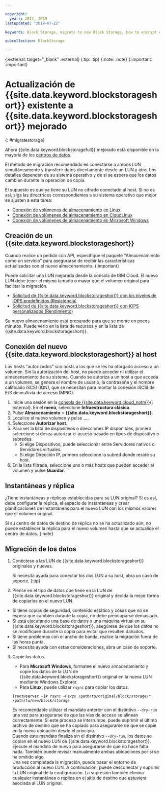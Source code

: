 ```yaml
---

copyright:
  years: 2014, 2019
lastupdated: "2019-07-22"

keywords: Block Storage, migrate to new Block Storage, how to encrypt existing Block Storage,

subcollection: BlockStorage

---
```

{:external: target="_blank" .external}
{:tip: .tip}
{:note: .note}
{:important: .important}

# Actualización de {{site.data.keyword.blockstorageshort}} existente a {{site.data.keyword.blockstorageshort}} mejorado
{: #migratestorage}

Ahora {{site.data.keyword.blockstoragefull}} mejorado está disponible en la mayoría de los [centros de datos](/docs/infrastructure/BlockStorage?topic=BlockStorage-selectDC).

El método de migración recomendado es conectarse a ambos LUN simultáneamente y transferir datos directamente desde un LUN a otro. Los detalles dependen de su sistema operativo y de si se espera que los datos cambien durante la operación de copia.

El supuesto es que ya tiene su LUN no cifrado conectado al host. Si no es así, siga las directrices correspondientes a su sistema operativo que mejor se ajusten a esta tarea:

- [Conexión de volúmenes de almacenamiento en Linux](/docs/infrastructure/BlockStorage?topic=BlockStorage-mountingLinux)
- [Conexión de volúmenes de almacenamiento en CloudLinux](/docs/infrastructure/BlockStorage?topic=BlockStorage-mountingCloudLinux)
- [Conexión de volúmenes de almacenamiento en Microsoft Windows](/docs/infrastructure/BlockStorage?topic=BlockStorage-mountingWindows)

## Creación de un {{site.data.keyword.blockstorageshort}}

Cuando realice un pedido con API, especifique el paquete "Almacenamiento como un servicio" para asegurarse de recibir las características actualizadas con el nuevo almacenamiento.
{:important}

Puede solicitar una LUN mejorada desde la consola de IBM Cloud. El nuevo LUN debe tener el mismo tamaño o mayor que el volumen original para facilitar la migración.

- [Solicitud de {{site.data.keyword.blockstorageshort}} con los niveles de IOPS predefinidos (Resistencia)](/docs/infrastructure/BlockStorage?topic=BlockStorage-orderingthroughConsole#orderingthroughConsoleEndurance)
- [Solicitud de {{site.data.keyword.blockstorageshort}} con IOPS personalizados (Rendimiento)](/docs/infrastructure/BlockStorage?topic=BlockStorage-orderingthroughConsole#orderingthroughConsolePerformance)

Su nuevo almacenamiento está preparado para que se monte en pocos minutos. Puede verlo en la lista de recursos y en la lista de {{site.data.keyword.blockstorageshort}}.

## Conexión del nuevo {{site.data.keyword.blockstorageshort}} al host

Los hosts "autorizados" son hosts a los que se les ha otorgado acceso a un volumen. Sin la autorización del host, no puede acceder ni utilizar el almacenamiento de su sistema. Cuando se autoriza a un host a que acceda a un volumen, se genera el nombre de usuario, la contraseña y el nombre calificado iSCSI (IQN), que se necesitan para montar la conexión iSCSI de E/S de multivía de acceso (MPIO).

1. Inicie una sesión en la [consola de {{site.data.keyword.cloud_notm}}](https://{DomainName}/){: external}. En el **menú**, seleccione **Infraestructura clásica**.
2. Pulse **Almacenamiento** > **{{site.data.keyword.blockstorageshort}}**.
3. Localice el nuevo volumen y pulse **...**.
4. Seleccione **Autorizar host**.
5. Para ver la lista de dispositivos o direcciones IP disponibles, primero seleccione si desea autorizar el acceso basado en tipos de dispositivo o subredes.
   - Si elige Dispositivos, puede seleccionar entre Servidores nativos o Servidores virtuales.
   - Si elige Dirección IP, primero seleccione la subred donde reside su host.
6. En la lista filtrada, seleccione uno o más hosts que pueden acceder al volumen y pulse **Guardar**.


## Instantáneas y réplica

¿Tiene instantáneas y réplicas establecidas para su LUN original? Si es así, debe configurar la réplica, el espacio de instantáneas y crear planificaciones de instantáneas para el nuevo LUN con los mismos valores que el volumen original.

Si su centro de datos de destino de réplica no se ha actualizado aún, no puede establecer la réplica para el nuevo volumen hasta que se actualice el centro de datos.
{:note}


## Migración de los datos

1. Conéctese a las LUN de {{site.data.keyword.blockstorageshort}} originales y nuevas.

   Si necesita ayuda para conectar los dos LUN a su host, abra un caso de soporte.
   {:tip}

2. Piense en el tipo de datos que tiene en la LUN de {{site.data.keyword.blockstorageshort}} original y decida la mejor forma de copiarlos en el nuevo LUN.
  - Si tiene copias de seguridad, contenido estático y cosas que no se espera que cambien durante la copia, no debe preocuparse demasiado.
  - Si está ejecutando una base de datos o una máquina virtual en su {{site.data.keyword.blockstorageshort}}, asegúrese de que los datos no se modifiquen durante la copia para evitar que resulten dañados.
  - Si tiene problemas con el ancho de banda, realice la migración fuera de las horas punta.
  - Si necesita ayuda con estas consideraciones, abra un caso de soporte.

3. Copie los datos.
   - Para **Microsoft Windows**, formatee el nuevo almacenamiento y copie los datos de la LUN de {{site.data.keyword.blockstorageshort}} original en la nueva LUN mediante Windows Explorer.
   - Para **Linux**, puede utilizar `rsync` para copiar los datos.
   ```
   [root@server ~]# rsync -Pavzu /path/to/original/block/storage/* /path/to/new/block/storage
   ```

   Es recomendable utilizar el mandato anterior con el distintivo `--dry-run` una vez para asegurarse de que las vías de acceso se alinean correctamente. Si este proceso se interrumpe, puede suprimir el último archivo de destino que se ha copiado para asegurarse de que se copie en la nueva ubicación desde el principio.<br/>
   Cuando este mandato finaliza sin el distintivo `--dry-run`, los datos se copian en el nuevo LUN de {{site.data.keyword.blockstorageshort}}. Ejecute el mandato de nuevo para asegurarse de que no hace falta nada. También puede revisar manualmente ambas ubicaciones por si se ha omitido algo.<br/>
   Una vez completada la migración, puede pasar el entorno de producción al nuevo LUN. A continuación, puede desconectar y suprimir la LUN original de la configuración. La supresión también elimina cualquier instantánea o réplica en el sitio de destino que estuviera asociada al LUN original.
